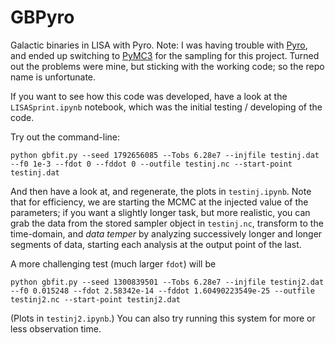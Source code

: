 # GBPyro

Galactic binaries in LISA with Pyro.  Note: I was having trouble with
[Pyro](https://pyro.ai), and ended up switching to [PyMC3](https://docs.pymc.io)
for the sampling for this project.  Turned out the problems were mine, but
sticking with the working code; so the repo name is unfortunate.

If you want to see how this code was developed, have a look at the
`LISASprint.ipynb` notebook, which was the initial testing / developing of the
code.

Try out the command-line:

```shell
python gbfit.py --seed 1792656085 --Tobs 6.28e7 --injfile testinj.dat --f0 1e-3 --fdot 0 --fddot 0 --outfile testinj.nc --start-point testinj.dat
```

And then have a look at, and regenerate, the plots in `testinj.ipynb`.  Note
that for efficiency, we are starting the MCMC at the injected value of the
parameters; if you want a slightly longer task, but more realistic, you can grab
the data from the stored sampler object in `testinj.nc`, transform to the
time-domain, and *data temper* by analyzing successively longer and longer
segments of data, starting each analysis at the output point of the last.  

A more challenging test (much larger `fdot`) will be

```shell
python gbfit.py --seed 1300839501 --Tobs 6.28e7 --injfile testinj2.dat --f0 0.015248 --fdot 2.58342e-14 --fddot 1.60490223549e-25 --outfile testinj2.nc --start-point testinj2.dat
```

(Plots in `testinj2.ipynb`.)  You can also try running this system for more or
less observation time.
